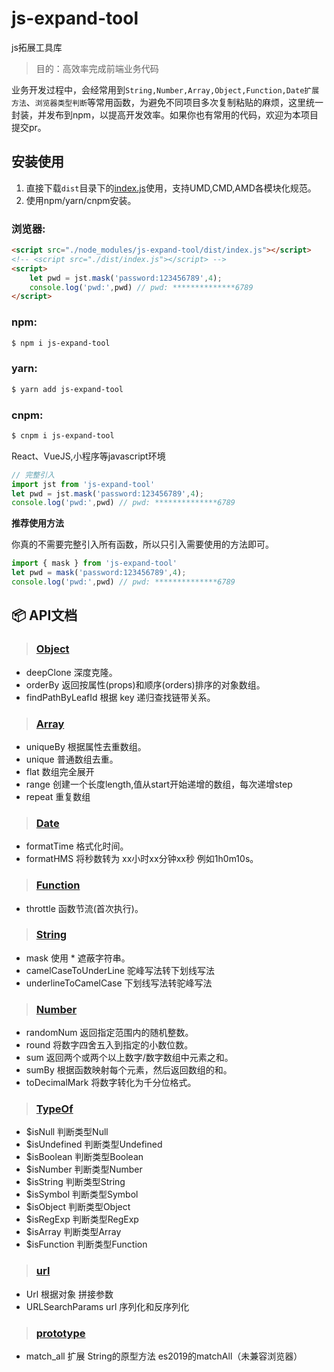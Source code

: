 # js-expand-tool

js拓展工具库


> 目的：高效率完成前端业务代码

业务开发过程中，会经常用到`String,Number,Array,Object,Function,Date扩展方法`、`浏览器类型判断`等常用函数，为避免不同项目多次复制粘贴的麻烦，这里统一封装，并发布到npm，以提高开发效率。如果你也有常用的代码，欢迎为本项目提交pr。

## 安装使用

1. 直接下载`dist`目录下的[index.js](https://github.com/JayMo666/js-expand-tool/blob/master/dist/index.js)使用，支持UMD,CMD,AMD各模块化规范。
2. 使用npm/yarn/cnpm安装。

### 浏览器:
``` html
<script src="./node_modules/js-expand-tool/dist/index.js"></script>
<!-- <script src="./dist/index.js"></script> -->
<script>
	let pwd = jst.mask('password:123456789',4);
	console.log('pwd:',pwd) // pwd: **************6789
</script>
```

### npm:
``` bash
$ npm i js-expand-tool
```
### yarn:
``` bash
$ yarn add js-expand-tool
```
### cnpm:
``` bash
$ cnpm i js-expand-tool
```

React、VueJS,小程序等javascript环境

``` javascript
// 完整引入
import jst from 'js-expand-tool'
let pwd = jst.mask('password:123456789',4);
console.log('pwd:',pwd) // pwd: **************6789
```

**推荐使用方法**

你真的不需要完整引入所有函数，所以只引入需要使用的方法即可。
``` javascript
import { mask } from 'js-expand-tool'
let pwd = mask('password:123456789',4);
console.log('pwd:',pwd) // pwd: **************6789
```
## :package:  API文档

> ###  [Object](https://github.com/JayMo666/js-expand-tool/blob/master/libs/object.js)

- deepClone 深度克隆。
- orderBy 	返回按属性(props)和顺序(orders)排序的对象数组。
- findPathByLeafId 根据 key 递归查找链带关系。

> ###  [Array](https://github.com/JayMo666/js-expand-tool/blob/master/libs/array.js)

- uniqueBy 	根据属性去重数组。
- unique	普通数组去重。
- flat 数组完全展开
- range 创建一个长度length,值从start开始递增的数组，每次递增step
- repeat 重复数组
> ###  [Date](https://github.com/JayMo666/js-expand-tool/blob/master/libs/date.js)

- formatTime 格式化时间。
- formatHMS 将秒数转为 xx小时xx分钟xx秒 例如1h0m10s。

> ###  [Function](https://github.com/JayMo666/js-expand-tool/blob/master/libs/function.js)

- throttle 函数节流(首次执行)。

> ###  [String](https://github.com/JayMo666/js-expand-tool/blob/master/libs/string.js)

- mask 使用 * 遮蔽字符串。
- camelCaseToUnderLine 驼峰写法转下划线写法
- underlineToCamelCase 下划线写法转驼峰写法

> ###  [Number](https://github.com/JayMo666/js-expand-tool/blob/master/libs/number.js)

- randomNum 返回指定范围内的随机整数。
- round 将数字四舍五入到指定的小数位数。
- sum 返回两个或两个以上数字/数字数组中元素之和。
- sumBy 根据函数映射每个元素，然后返回数组的和。
- toDecimalMark 将数字转化为千分位格式。

> ###  [TypeOf](https://github.com/JayMo666/js-expand-tool/blob/master/libs/types.js)

- $isNull 判断类型Null
- $isUndefined 判断类型Undefined
- $isBoolean 判断类型Boolean
- $isNumber 判断类型Number
- $isString 判断类型String
- $isSymbol 判断类型Symbol
- $isObject 判断类型Object
- $isRegExp 判断类型RegExp
- $isArray 判断类型Array
- $isFunction 判断类型Function

> ###  [url](https://github.com/JayMo666/js-expand-tool/blob/master/libs/url.js)

- Url 根据对象 拼接参数
- URLSearchParams url 序列化和反序列化

> ###  [prototype](https://github.com/JayMo666/js-expand-tool/blob/master/libs/prototype.js)

- match_all 扩展 String的原型方法 es2019的matchAll（未兼容浏览器）

